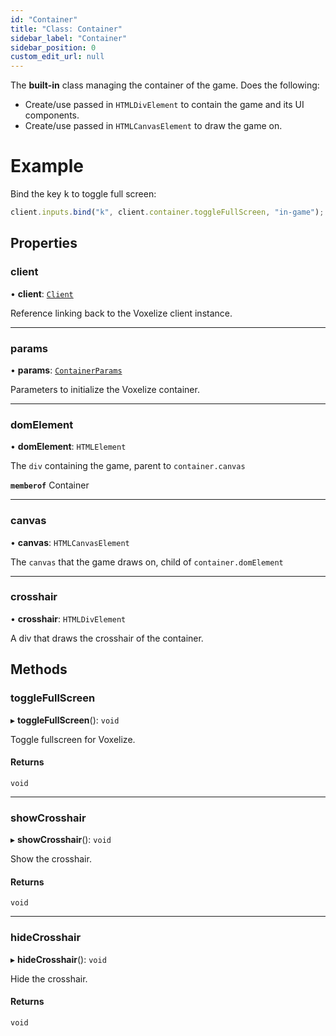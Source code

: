 ```yaml
---
id: "Container"
title: "Class: Container"
sidebar_label: "Container"
sidebar_position: 0
custom_edit_url: null
---
```


The **built-in** class managing the container of the game. Does the following:
- Create/use passed in `HTMLDivElement` to contain the game and its UI components.
- Create/use passed in `HTMLCanvasElement` to draw the game on.

# Example
Bind the key <kbd>k</kbd> to toggle full screen:
```ts
client.inputs.bind("k", client.container.toggleFullScreen, "in-game");
```

## Properties

### client

• **client**: [`Client`](Client.md)

Reference linking back to the Voxelize client instance.

___

### params

• **params**: [`ContainerParams`](../modules.md#containerparams-72)

Parameters to initialize the Voxelize container.

___

### domElement

• **domElement**: `HTMLElement`

The `div` containing the game, parent to `container.canvas`

**`memberof`** Container

___

### canvas

• **canvas**: `HTMLCanvasElement`

The `canvas` that the game draws on, child of `container.domElement`

___

### crosshair

• **crosshair**: `HTMLDivElement`

A div that draws the crosshair of the container.

## Methods

### toggleFullScreen

▸ **toggleFullScreen**(): `void`

Toggle fullscreen for Voxelize.

#### Returns

`void`

___

### showCrosshair

▸ **showCrosshair**(): `void`

Show the crosshair.

#### Returns

`void`

___

### hideCrosshair

▸ **hideCrosshair**(): `void`

Hide the crosshair.

#### Returns

`void`
